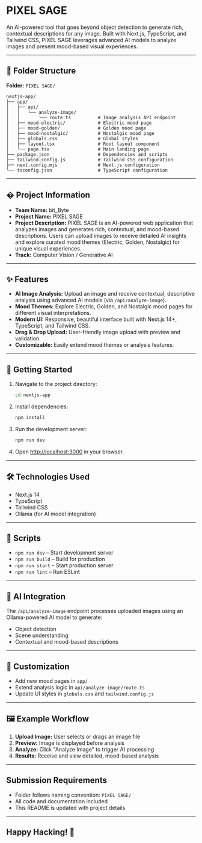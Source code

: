 # PIXEL SAGE

An AI-powered tool that goes beyond object detection to generate rich, contextual descriptions for any image. Built with Next.js, TypeScript, and Tailwind CSS, PIXEL SAGE leverages advanced AI models to analyze images and present mood-based visual experiences.

---

## 📁 Folder Structure

**Folder:** `PIXEL SAGE/`

```
nextjs-app/
├── app/
│   ├── api/
│   │   └── analyze-image/
│   │       └── route.ts          # Image analysis API endpoint
│   ├── mood-electric/            # Electric mood page
│   ├── mood-golden/              # Golden mood page
│   ├── mood-nostalgic/           # Nostalgic mood page
│   ├── globals.css               # Global styles
│   ├── layout.tsx                # Root layout component
│   └── page.tsx                  # Main landing page
├── package.json                  # Dependencies and scripts
├── tailwind.config.js            # Tailwind CSS configuration
├── next.config.mjs               # Next.js configuration
└── tsconfig.json                 # TypeScript configuration
```

---

## � Project Information

- **Team Name:** bit_Byte
- **Project Name:** PIXEL SAGE
- **Project Description:**
  PIXEL SAGE is an AI-powered web application that analyzes images and generates rich, contextual, and mood-based descriptions. Users can upload images to receive detailed AI insights and explore curated mood themes (Electric, Golden, Nostalgic) for unique visual experiences.
- **Track:** Computer Vision / Generative AI

---

## ✨ Features

- **AI Image Analysis:** Upload an image and receive contextual, descriptive analysis using advanced AI models (via `/api/analyze-image`).
- **Mood Themes:** Explore Electric, Golden, and Nostalgic mood pages for different visual interpretations.
- **Modern UI:** Responsive, beautiful interface built with Next.js 14+, TypeScript, and Tailwind CSS.
- **Drag & Drop Upload:** User-friendly image upload with preview and validation.
- **Customizable:** Easily extend mood themes or analysis features.

---

## 🚀 Getting Started

1. Navigate to the project directory:
	```bash
	cd nextjs-app
	```
2. Install dependencies:
	```bash
	npm install
	```
3. Run the development server:
	```bash
	npm run dev
	```
4. Open [http://localhost:3000](http://localhost:3000) in your browser.

---

## 🛠️ Technologies Used

- Next.js 14
- TypeScript
- Tailwind CSS
- Ollama (for AI model integration)

---

## 📝 Scripts

- `npm run dev` – Start development server
- `npm run build` – Build for production
- `npm run start` – Start production server
- `npm run lint` – Run ESLint

---

## 🤖 AI Integration

The `/api/analyze-image` endpoint processes uploaded images using an Ollama-powered AI model to generate:
- Object detection
- Scene understanding
- Contextual and mood-based descriptions

---

## 🎨 Customization

- Add new mood pages in `app/`
- Extend analysis logic in `api/analyze-image/route.ts`
- Update UI styles in `globals.css` and `tailwind.config.js`

---

## 🖼️ Example Workflow

1. **Upload Image:** User selects or drags an image file
2. **Preview:** Image is displayed before analysis
3. **Analyze:** Click "Analyze Image" to trigger AI processing
4. **Results:** Receive and view detailed, mood-based analysis

---

## Submission Requirements

- Folder follows naming convention: `PIXEL SAGE/`
- All code and documentation included
- This README is updated with project details

---

## Happy Hacking! 🚀